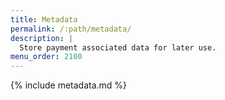 ```yaml
---
title: Metadata
permalink: /:path/metadata/
description: |
  Store payment associated data for later use.
menu_order: 2100
---
```


{% include metadata.md %}
